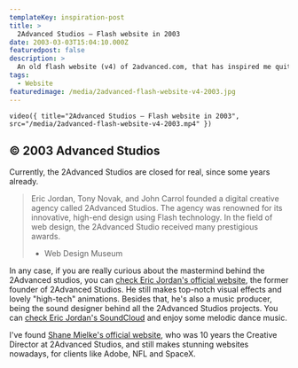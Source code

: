 ```yaml
---
templateKey: inspiration-post
title: >
  2Advanced Studios — Flash website in 2003
date: 2003-03-03T15:04:10.000Z
featuredpost: false
description: >
  An old flash website (v4) of 2advanced.com, that has inspired me quite a lot in my teenage years.
tags:
  - Website
featuredimage: /media/2advanced-flash-website-v4-2003.jpg
---
```


`video({ title="2Advanced Studios — Flash website in 2003", src="/media/2advanced-flash-website-v4-2003.mp4" })`

## © 2003 Advanced Studios

Currently, the 2Advanced Studios are closed for real, since some years already.

> Eric Jordan, Tony Novak, and John Carrol founded a digital creative agency called 2Advanced Studios. The agency was renowned for its innovative, high-end design using Flash technology. In the field of web design, the 2Advanced Studio received many prestigious awards.
>
> - Web Design Museum

In any case, if you are really curious about the mastermind behind the 2Advanced studios, you can [check Eric Jordan's official website](https://www.ericjordan.com/), the former founder of 2Advanced Studios. He still makes top-notch visual effects and lovely "high-tech" animations. Besides that, he's also a music producer, being the sound designer behind all the 2Advanced Studios projects. You can [check Eric Jordan's SoundCloud](https://soundcloud.com/ericjordan) and enjoy some melodic dance music.

I've found [Shane Mielke's official website](https://www.shanemielke.com/), who was 10 years the Creative Director at 2Advanced Studios, and still makes stunning websites nowadays, for clients like Adobe, NFL and SpaceX.
